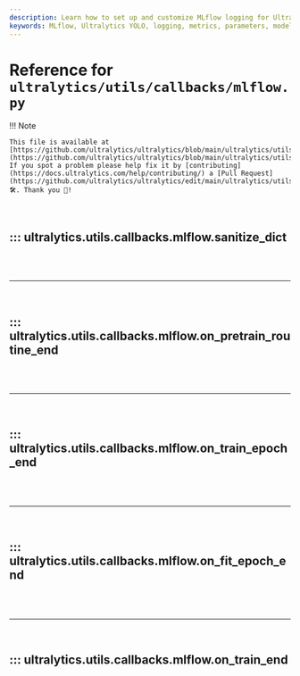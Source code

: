 ```yaml
---
description: Learn how to set up and customize MLflow logging for Ultralytics YOLO. Log metrics, parameters, and model artifacts easily.
keywords: MLflow, Ultralytics YOLO, logging, metrics, parameters, model artifacts, setup, tracking, customization
---
```


# Reference for `ultralytics/utils/callbacks/mlflow.py`

!!! Note

    This file is available at [https://github.com/ultralytics/ultralytics/blob/main/ultralytics/utils/callbacks/mlflow.py](https://github.com/ultralytics/ultralytics/blob/main/ultralytics/utils/callbacks/mlflow.py). If you spot a problem please help fix it by [contributing](https://docs.ultralytics.com/help/contributing/) a [Pull Request](https://github.com/ultralytics/ultralytics/edit/main/ultralytics/utils/callbacks/mlflow.py) 🛠️. Thank you 🙏!

<br>

## ::: ultralytics.utils.callbacks.mlflow.sanitize_dict

<br><br><hr><br>

## ::: ultralytics.utils.callbacks.mlflow.on_pretrain_routine_end

<br><br><hr><br>

## ::: ultralytics.utils.callbacks.mlflow.on_train_epoch_end

<br><br><hr><br>

## ::: ultralytics.utils.callbacks.mlflow.on_fit_epoch_end

<br><br><hr><br>

## ::: ultralytics.utils.callbacks.mlflow.on_train_end

<br><br>
